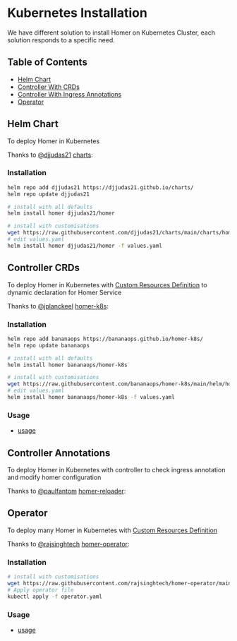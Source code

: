 # Kubernetes Installation

We have different solution to install Homer on Kubernetes Cluster, each solution responds to a specific need. 

## Table of Contents

- [Helm Chart](#helm-chart)
- [Controller With CRDs](#controller-crds)
- [Controller With Ingress Annotations](#controller-annotations)
- [Operator](#Operator)

## Helm Chart

To deploy Homer in Kubernetes

Thanks to [@djjudas21](https://github.com/djjudas21) [charts](https://github.com/djjudas21/charts/tree/main/charts/homer):

### Installation

```sh
helm repo add djjudas21 https://djjudas21.github.io/charts/
helm repo update djjudas21

# install with all defaults
helm install homer djjudas21/homer

# install with customisations
wget https://raw.githubusercontent.com/djjudas21/charts/main/charts/homer/values.yaml
# edit values.yaml
helm install homer djjudas21/homer -f values.yaml
```

## Controller CRDs

To deploy Homer in Kubernetes with [Custom Resources Definition](https://kubernetes.io/docs/concepts/extend-kubernetes/api-extension/custom-resources/) to dynamic declaration for Homer Service

Thanks to [@jplanckeel](https://github.com/jplanckeel) [homer-k8s](https://github.com/bananaops/homer-k8s/tree/main/):

### Installation

```sh
helm repo add bananaops https://bananaops.github.io/homer-k8s/
helm repo update bananaops

# install with all defaults
helm install homer bananaops/homer-k8s

# install with customisations
wget https://raw.githubusercontent.com/bananaops/homer-k8s/main/helm/homer-k8s/values.yaml
# edit values.yaml
helm install homer bananaops/homer-k8s -f values.yaml
```

### Usage

- [usage](https://github.com/bananaops/homer-k8s/tree/main/?tab=readme-ov-file#crds-homerservices)

## Controller Annotations

To deploy Homer in Kubernetes with controller to check ingress annotation and modify homer configuration 

Thanks to [@paulfantom](https://github.com/paulfantom) [homer-reloader](https://github.com/paulfantom/homer-reloader/tree/main/):


## Operator

To deploy many Homer in Kubernetes with [Custom Resources Definition](https://kubernetes.io/docs/concepts/extend-kubernetes/api-extension/custom-resources/)

Thanks to [@rajsinghtech](https://github.com/rajsinghtech) [homer-operator](https://github.com/rajsinghtech/homer-operator/tree/main/):


### Installation

```sh
# install with customisations
wget https://raw.githubusercontent.com/rajsinghtech/homer-operator/main/deploy/operator.yaml
# Apply operator file
kubectl apply -f operator.yaml
```

### Usage

- [usage](https://github.com/rajsinghtech/homer-operator?tab=readme-ov-file#usage)
